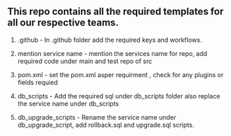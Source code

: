 ## This repo contains all the required templates for all our respective teams.

1) .github - In .github folder add the required keys and workflows.


2) mention service name - mention the services name for repo, add required code under main and test repo of src

3) pom.xml - set the pom.xml asper requirment , check for any plugins or fields requied 

4) db_scripts - Add the required sql under db_scripts folder also replace the service name under db_scripts

5) db_upgrade_scripts - Rename the service name under db_upgrade_script, add rollback.sql and upgrade.sql scripts.
